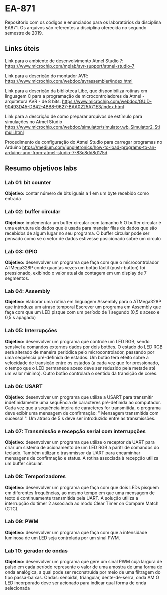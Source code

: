 # EA-871
Repositório com os códigos e enunciados para os laboratórios da disciplina EA871. Os arquivos são referentes à disciplina oferecida no segundo semestre de 2019.

## Links úteis
Link para o ambiente de desenvolvimento Atmel Studio 7:
https://www.microchip.com/mplab/avr-support/atmel-studio-7

Link para a descrição do montador AVR:
https://www.microchip.com/webdoc/avrassembler/index.html

Link para a descrição da biblioteca Libc, que disponibiliza rotinas em linguagem C para a programação de microcontroladores da Atmel - arquitetura AVR - de 8 bits. 
https://www.microchip.com/webdoc/GUID-90493D45-DB42-4BB8-9627-BAA0225A71E3/index.html

Link para a descrição de como preparar arquivos de estímulo para simulações no Atmel Studio
https://www.microchip.com/webdoc/simulator/simulator.wb_Simulator2_Stimuli.html

Procedimento de configuração do Atmel Studio para carregar programas no Arduino
https://medium.com/jungletronics/how-to-load-programs-to-an-arduino-uno-from-atmel-studio-7-83c8dd8d175d

## Resumo objetivos labs

### Lab 01: bit counter
**Objetivo:** contar número de bits iguais a 1 em um byte recebido como entrada

### Lab 02: buffer circular
**Objetivo:** implementar um buffer circular com tamanho 5 
O buffer circular é uma estrutura de dados que é usada para manejar filas de dados que são recebidos de algum lugar no seu programa.
O buffer circular pode ser pensado como se o vetor de dados estivesse posicionado sobre um círculo

### Lab 03: GPIO
**Objetivo:** desenvolver um programa que faça com que o microcontrolador ATMega328P conte quantas vezes um botão táctil (push-button) foi pressionado, 
exibindo o valor atual da contagem em um display de 7 segmentos.

### Lab 04: Assembly
**Objetivo:** elaborar uma rotina em linguagem Assembly para o ATMega328P que introduza um atraso temporal
Escrever um programa em Assembly que faça com que um LED pisque com um período de 1 segundo (0,5 s aceso e 0,5 s apagado)

### Lab 05: Interrupções
**Objetivo:** desenvolver um programa que controle um LED RGB, sendo sensível a comandos externos dados por dois botões.
O estado do LED RGB será alterado de maneira periódica pelo microcontrolador, passando por uma sequência pré-definida de estados. 
Um botão terá efeito sobre a velocidade de transição entre os estados (a cada vez que for pressionado, o tempo que o LED permanece aceso deve ser reduzido pela metade até um valor mínimo).
Outro botão controlará o sentido da transição de cores.

### Lab 06: USART
**Objetivo:** desenvolver um programa que utilize a USART para transmitir indefinidamente uma sequÊncia de caracteres pré-definida ao computador.
Cada vez que a sequência inteira de caracteres for transmitida, o programa deve exibir uma mensagem de confirmação: " Mensagem transmitida com sucesso! ". 
Um atraso de 5 s deve ser introduzido entre as transmissões.

### Lab 07: Transmissão e recepção serial com interrupções
**Objetivo:** desenvolver um programa que utilize o receptor da UART para criar um sistema de acionamento de um LED RGB a paritr de comandos do teclado.
Também utilizar o trasnmissor da UART para encaminhar mensagens de confirmação e status.
A rotina associada à recepção utiliza um buffer circular.

### Lab 08: Temporizadores
**Objetivo:** desenvolver um programa que faça com que dois LEDs pisquem em diferentes frequências, 
ao mesmo tempo em que uma mensagem de texto é continuamente transmitida pela UART.
A solução utiliza a interrupção do timer 2 associada ao modo Clear Timer on Compare Match (CTC).

### Lab 09: PWM
**Objetivo:** desenvolver um programa que faça com que a intensidade luminosa de um LED seja controlada por um sinal PWM.

### Lab 10: gerador de ondas
**Objetivo:** desenvolver um programa que gere um sinal PWM cuja largura de pulso em cada período represente o valor de uma amostra de uma forma de onda analógica, 
a qual pode ser reconstruída por meio de uma filtragem do tipo passa-baixas.
Ondas: senoidal, triangular, dente-de-serra, onda AM
O LED incorporado deve ser acionado para indicar qual forma de onda selecionada











